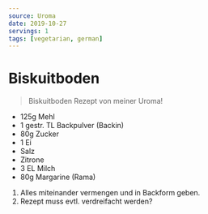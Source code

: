 ```yaml
---
source: Uroma
date: 2019-10-27
servings: 1
tags: [vegetarian, german]
---
```

# Biskuitboden

> Biskuitboden Rezept von meiner Uroma!

- 125g Mehl
- 1 gestr. TL Backpulver (Backin)
- 80g Zucker
- 1 Ei
- Salz
- Zitrone
- 3 EL Milch
- 80g Margarine (Rama)


1. Alles miteinander vermengen und in Backform geben.
2. Rezept muss evtl. verdreifacht werden?
